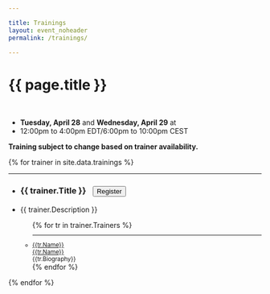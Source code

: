 ```yaml
---

title: Trainings
layout: event_noheader
permalink: /trainings/

---
```


<link rel="stylesheet" type="text/css" href="/assets/css/training.css">

# {{ page.title }}
<br>

* **Tuesday, April 28** and **Wednesday, April 29** at
* 12:00pm to 4:00pm EDT/6:00pm to 10:00pm CEST 


**Training subject to change based on trainer availability.**

{% for trainer in site.data.trainings %}
<section class="trainer-section" id="{{trainer.SectionId}}">
<hr>
<ul>
<li><h3 class='training-header'>{{ trainer.Title }}<button class="cta-button grey" onclick="location.href='{{trainer.URL}}';" style="margin-left:1em;cursor: pointer;max-width=80px;">Register</button></h3></li>
<li class="training-desc">{{ trainer.Description }}</li>
    <ul>
        {% for tr in trainer.Trainers %}
        <li style="font-size:smaller;"><hr><div class="training-container"><div class="training-image" style="background-image:url('{{tr.Image}}');"></div><div class='trainer-container'><a href="/trainers/#{{trainer.SectionId}}">{{tr.Name}}</a></div></div><div class='trainer-container-mobile'><a href="/trainers/#{{trainer.SectionId}}">{{tr.Name}}</a></div>{{tr.Biography}}</li>
        {% endfor %}
    </ul>
</ul>
</section>
{% endfor %}
